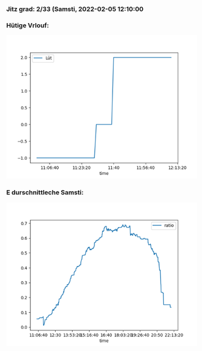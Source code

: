 ### Jitz grad: 2/33 (Samsti, 2022-02-05 12:10:00

### Hütige Vrlouf:
![Graph](Today.png)

### E durschnittleche Samsti:
![Graph](Samsti.png)